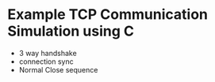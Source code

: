 # Example TCP Communication Simulation using C
- 3 way handshake
- connection sync
- Normal Close sequence
